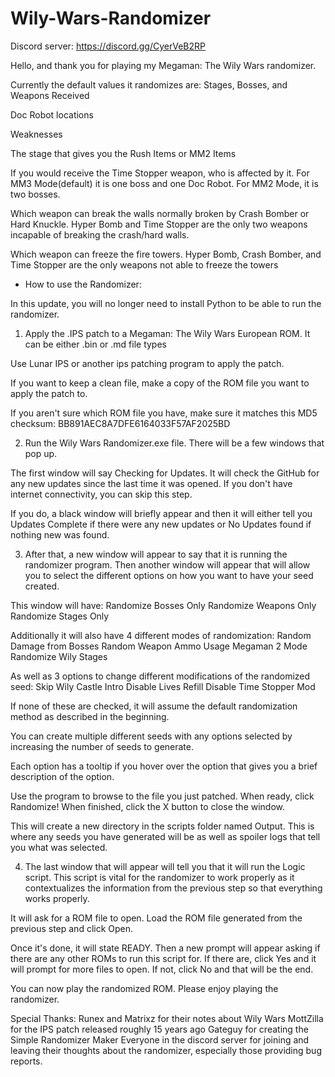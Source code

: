 # Wily-Wars-Randomizer

Discord server: https://discord.gg/CyerVeB2RP

Hello, and thank you for playing my Megaman: The Wily Wars randomizer.

Currently the default values it randomizes are:
Stages, Bosses, and Weapons Received

Doc Robot locations

Weaknesses

The stage that gives you the Rush Items or MM2 Items

If you would receive the Time Stopper weapon, who is affected by it. 
	For MM3 Mode(default) it is one boss and one Doc Robot.
	For MM2 Mode, it is two bosses.

Which weapon can break the walls normally broken by Crash Bomber or Hard Knuckle.
	Hyper Bomb and Time Stopper are the only two weapons incapable of breaking the crash/hard walls.

Which weapon can freeze the fire towers.
	Hyper Bomb, Crash Bomber, and Time Stopper are the only weapons not able to freeze the towers

- How to use the Randomizer:

In this update, you will no longer need to install Python to be able to run the randomizer.

1. Apply the .IPS patch to a Megaman: The Wily Wars European ROM. It can be either .bin or .md file types

Use Lunar IPS or another ips patching program to apply the patch.

If you want to keep a clean file, make a copy of the ROM file you want to apply the patch to.

If you aren't sure which ROM file you have, make sure it matches this MD5 checksum:
BB891AEC8A7DFE6164033F57AF2025BD

2. Run the Wily Wars Randomizer.exe file. There will be a few windows that pop up.

The first window will say Checking for Updates. It will check the GitHub for any new updates since the last time it was opened. If you don't have internet connectivity, you can skip this step.

If you do, a black window will briefly appear and then it will either tell you Updates Complete if there were any new updates or No Updates found if nothing new was found.

3. After that, a new window will appear to say that it is running the randomizer program. Then another window will appear that will allow you to select the different options on how you want to have your seed created.

This window will have:
Randomize Bosses Only
Randomize Weapons Only
Randomize Stages Only

Additionally it will also have 4 different modes of randomization:
Random Damage from Bosses
Random Weapon Ammo Usage
Megaman 2 Mode
Randomize Wily Stages

As well as 3 options to change different modifications of the randomized seed:
Skip Wily Castle Intro
Disable Lives Refill
Disable Time Stopper Mod

If none of these are checked, it will assume the default randomization method as described in the beginning.

You can create multiple different seeds with any options selected by increasing the number of seeds to generate.

Each option has a tooltip if you hover over the option that gives you a brief description of the option.

Use the program to browse to the file you just patched. When ready, click Randomize! When finished, click the X button to close the window.

This will create a new directory in the scripts folder named Output. This is where any seeds you have generated will be as well as spoiler logs that tell you what was selected.

4. The last window that will appear will tell you that it will run the Logic script. This script is vital for the randomizer to work properly as it contextualizes the information from the previous step so that everything works properly.

It will ask for a ROM file to open. Load the ROM file generated from the previous step and click Open.

Once it's done, it will state READY. Then a new prompt will appear asking if there are any other ROMs to run this script for. If there are, click Yes and it will prompt for more files to open. If not, click No and that will be the end.

You can now play the randomized ROM. Please enjoy playing the randomizer.

Special Thanks:
Runex and Matrixz for their notes about Wily Wars
MottZilla for the IPS patch released roughly 15 years ago
Gateguy for creating the Simple Randomizer Maker
Everyone in the discord server for joining and leaving their thoughts about the randomizer, especially those providing bug reports.
